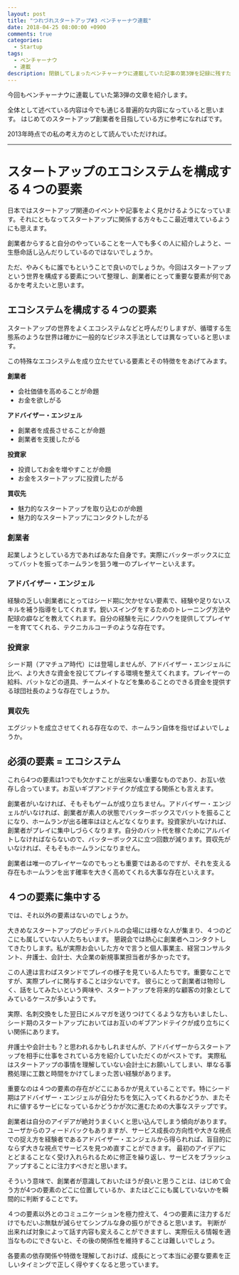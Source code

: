 ```yaml
---
layout: post
title: "つれづれスタートアップ#3 ベンチャーナウ連載"
date: 2018-04-25 08:00:00 +0900
comments: true
categories:
  - Startup
tags:
  - ベンチャーナウ
  - 連載
description: 閉鎖してしまったベンチャーナウに連載していた記事の第3弾を記録に残すために紹介してみる。
---
```

今回もベンチャーナウに連載していた第3弾の文章を紹介します。

全体として述べている内容は今でも通じる普遍的な内容になっていると思います。
はじめてのスタートアップ創業者を目指している方に参考になればです。

2013年時点での私の考え方のとして読んでいただければ。

---

# スタートアップのエコシステムを構成する４つの要素

日本ではスタートアップ関連のイベントや記事をよく見かけるようになっています。それにともなってスタートアップに関係する方々もここ最近増えているようにも思えます。

創業者からすると自分のやっていることを一人でも多くの人に紹介しようと、一生懸命話し込んだりしているのではないでしょうか。

ただ、やみくもに誰でもということで良いのでしょうか。今回はスタートアップという世界を構成する要素について整理し、創業者にとって重要な要素が何であるかを考えたいと思います。

## エコシステムを構成する４つの要素

スタートアップの世界をよくエコシステムなどと呼んだりしますが、循環する生態系のような世界は確かに一般的なビジネス手法としては異なっていると思います。

この特殊なエコシステムを成り立たせている要素とその特徴ををあげてみます。

**創業者**

* 会社価値を高めることが命題
* お金を欲しがる

**アドバイザー・エンジェル**

* 創業者を成長させることが命題
* 創業者を支援したがる

**投資家**

* 投資してお金を増やすことが命題
* お金をスタートアップに投資したがる

**買収先**

* 魅力的なスタートアップを取り込むのが命題
* 魅力的なスタートアップにコンタクトしたがる

### 創業者

起業しようとしている方であればあなた自身です。実際にバッターボックスに立ってバットを振ってホームランを狙う唯一のプレイヤーといえます。

### アドバイザー・エンジェル

経験の乏しい創業者にとってはシード期に欠かせない要素で、経験や足りないスキルを補う指導をしてくれます。鋭いスイングをするためのトレーニング方法や配球の癖などを教えてくれます。自分の経験を元にノウハウを提供してプレイヤーを育ててくれる、テクニカルコーチのような存在です。

### 投資家

シード期（アマチュア時代）には登場しませんが、アドバイザー・エンジェルに比べ、より大きな資金を投じてプレイする環境を整えてくれます。プレイヤーの給料、バットなどの道具、チームメイトなどを集めることのできる資金を提供する球団社長のような存在でしょうか。

### 買収先

エグジットを成立させてくれる存在なので、ホームラン自体を指せばよいでしょうか。

## 必須の要素 = エコシステム

これら4つの要素は1つでも欠かすことが出来ない重要なものであり、お互い依存し合っています。お互いギブアンドテイクが成立する関係とも言えます。

創業者がいなければ、そもそもゲームが成り立ちません。アドバイザー・エンジェルがいなければ、創業者が素人の状態でバッターボックスでバットを振ることになり、ホームランが出る確率はほとんどなくなります。投資家がいなければ、創業者がプレイに集中しづらくなります。自分のバット代を稼ぐためにアルバイトしなければならないので、バッターボックスに立つ回数が減ります。買収先がいなければ、そもそもホームランになりません。

創業者は唯一のプレイヤーなのでもっとも重要ではあるのですが、それを支える存在もホームランを出す確率を大きく高めてくれる大事な存在といえます。

## ４つの要素に集中する

では、それ以外の要素はないのでしょうか。

大きめなスタートアップのピッチバトルの会場には様々な人が集まり、４つのどこにも属していない人たちもいます。
懇親会では熱心に創業者へコンタクトしてきたりします。私が実際お会いした方々で言うと個人事業主、経営コンサルタント、弁護士、会計士、大企業の新規事業担当者が多かったです。

この人達は言わばスタンドでプレイの様子を見ている人たちです。重要なことですが、実際プレイに関与することは少ないです。
彼らにとって創業者は物珍しく、話をしてみたいという興味や、スタートアップを将来的な顧客の対象としてみているケースが多いようです。

実際、名刺交換をした翌日にメルマガを送りつけてくるような方もいましたし、シード期のスタートアップにおいてはお互いのギブアンドテイクが成り立ちにくい関係にあります。

弁護士や会計士も？と思われるかもしれませんが、アドバイザーからスタートアップを相手に仕事をされている方を紹介していただくのがベストです。
実際私はスタートアップの事情を理解していない会計士にお願いしてしまい、単なる事務処理に工数と時間をかけてしまった苦い経験があります。

重要なのは４つの要素の存在がどこにあるかが見えていることです。特にシード期はアドバイザー・エンジェルが自分たちを気に入ってくれるかどうか、またそれに値するサービになっているかどうかが次に進むための大事なステップです。

創業者は自分のアイデアが絶対うまくいくと思い込んでしまう傾向があります。
ユーザからのフィードバックもありますが、サービス成長の方向性や大きな視点での捉え方を経験者であるアドバイザー・エンジェルから得られれば、盲目的にならず大きな視点でサービスを見つめ直すことができます。
最初のアイデアにとどまることなく受け入れられるために修正を繰り返し、サービスをブラッシュアップすることに注力すべきだと思います。

そういう意味で、創業者が意識しておいたほうが良いと思うことは、はじめて会う方が4つの要素のどこに位置しているか、またはどこにも属していないかを瞬間的に判断することです。

４つの要素以外とのコミュニケーションを極力控えて、４つの要素に注力するだけでもだいぶ無駄が減らせてシンプルな身の振りができると思います。
判断が出来れば対象によって話す内容も変えることができますし、実際伝える情報を適当なものにできないと、その後の関係性を維持することは難しいでしょう。

各要素の依存関係や特徴を理解しておけば、成長にとって本当に必要な要素を正しいタイミングで正しく得やすくなると思っています。
